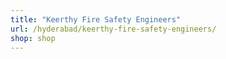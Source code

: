 ```yaml
---
title: "Keerthy Fire Safety Engineers"
url: /hyderabad/keerthy-fire-safety-engineers/
shop: shop
---
```


